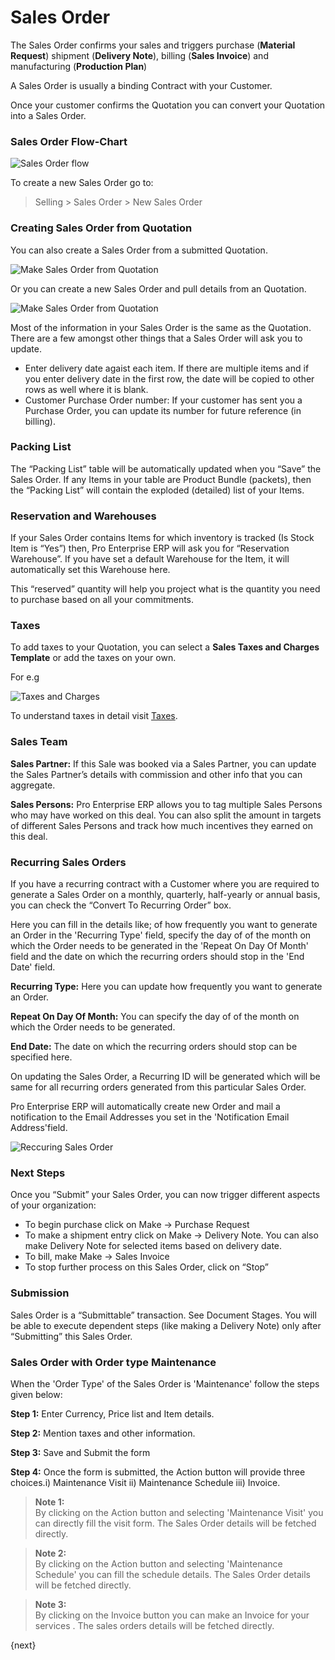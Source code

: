<!-- add-breadcrumbs -->
# Sales Order

The Sales Order confirms your sales and triggers purchase (**Material
Request**) shipment (**Delivery Note**), billing (**Sales Invoice**) and
manufacturing (**Production Plan**)

A Sales Order is usually a binding Contract with your Customer.

Once your customer confirms the Quotation you can convert your Quotation into
a Sales Order.

### Sales Order Flow-Chart

<img class="screenshot" alt="Sales Order flow" src="/docs/assets/img/selling/sales-order-f.jpg">

To create a new Sales Order go to:

> Selling > Sales Order > New Sales Order

### Creating Sales Order from Quotation

You can also create a Sales Order from a submitted Quotation.

<img class="screenshot" alt="Make Sales Order from Quotation" src="/docs/assets/img/selling/make-SO-from-quote.png">

Or you can create a new Sales Order and pull details from an Quotation.

<img class="screenshot" alt="Make Sales Order from Quotation" src="/docs/assets/img/selling/make-so.gif">

Most of the information in your Sales Order is the same as the Quotation.
There are a few amongst other things that a Sales Order will ask you to
update.

  * Enter delivery date agaist each item. If there are multiple items and if you enter delivery date in the first row, the date will be copied to other rows as well where it is blank.
  * Customer Purchase Order number: If your customer has sent you a Purchase Order, you can update its number for future reference (in billing).

### Packing List

The “Packing List” table will be automatically updated when you “Save” the
Sales Order. If any Items in your table are Product Bundle (packets), then the
“Packing List” will contain the exploded (detailed) list of your Items.

### Reservation and Warehouses

If your Sales Order contains Items for which inventory is tracked (Is Stock
Item is “Yes”) then, Pro Enterprise ERP will ask you for “Reservation Warehouse”. If you
have set a default Warehouse for the Item, it will automatically set this
Warehouse here.

This “reserved” quantity will help you project what is the quantity you need
to purchase based on all your commitments.

### Taxes

To add taxes to your Quotation, you can select a **Sales Taxes and Charges Template** or add the taxes on your own.

For e.g

<img class="screenshot" alt="Taxes and Charges" src="/docs/assets/img/selling/taxes-and-charges.gif">

To understand taxes in detail visit [Taxes](/docs/user/manual/en/setting-up/setting-up-taxes.html).

### Sales Team

**Sales Partner:** If this Sale was booked via a Sales Partner, you can update the Sales Partner’s details with commission and other info that you can aggregate.

**Sales Persons:** Pro Enterprise ERP allows you to tag multiple Sales Persons who may have worked on this deal. You can also split the amount in targets of different Sales Persons and track how much incentives they earned on this deal.

### Recurring Sales Orders

If you have a recurring contract with a Customer where you are required to generate a Sales Order on a monthly, quarterly, half-yearly or annual basis, you can check the “Convert To Recurring Order” box. 

Here you can fill in the details like; of how frequently you want to generate an Order in the 'Recurring Type' field, specify the day of of the month on which the Order needs to be generated in the 'Repeat On Day Of Month' field and the date on which the recurring orders should stop in the 'End Date' field.

**Recurring Type:** Here you can update how frequently you want to generate an Order.

**Repeat On Day Of Month:** You can specify the day of of the month on which the Order needs to be generated.

**End Date:** The date on which the recurring orders should stop can be specified here.

On updating the Sales Order, a Recurring ID will be generated which will be same for all recurring orders generated from this particular Sales Order.

Pro Enterprise ERP will automatically create new Order and mail a notification to the Email Addresses you set in the 'Notification Email Address'field.

<img class="screenshot" alt="Reccuring Sales Order" src="/docs/assets/img/selling/recurring-sales-order.png">

### Next Steps

Once you “Submit” your Sales Order, you can now trigger different aspects of
your organization:

  * To begin purchase click on Make -> Purchase Request
  * To make a shipment entry click on Make -> Delivery Note. You can also make Delivery Note for selected items based on delivery date.
  * To bill, make Make -> Sales Invoice
  * To stop further process on this Sales Order, click on “Stop”

### Submission

Sales Order is a “Submittable” transaction. See Document Stages. You will be
able to execute dependent steps (like making a Delivery Note) only after
“Submitting” this Sales Order.

### Sales Order with Order type Maintenance

When the 'Order Type' of the Sales Order is 'Maintenance' follow the steps
given below:

__Step 1:__ Enter Currency, Price list and Item details.

__Step 2:__ Mention taxes and other information.

__Step 3:__ Save and Submit the form

__Step 4:__ Once the form is submitted, the Action button will provide three
choices.i) Maintenance Visit ii) Maintenance Schedule iii) Invoice.



> **Note 1:**   
By clicking on the Action button and selecting 'Maintenance Visit' you can directly fill the visit form. The Sales Order details will be fetched directly.    

> **Note 2:**    
By clicking on the Action button and selecting 'Maintenance Schedule' you can fill the schedule details. The Sales Order details will be fetched directly.

> **Note 3:**    
By clicking on the Invoice button you can make an Invoice for your
services . The sales orders details will be fetched directly.

{next}
